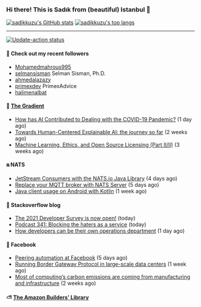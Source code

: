 ### Hi there! This is Sadık from (beautiful) Istanbul 👋

[![sadikkuzu's GitHub stats](https://github-readme-stats.vercel.app/api?username=sadikkuzu&show_icons=true&theme=dark&hide=stars&hide_title=true)](https://github.com/sadikkuzu)
[![sadikkuzu's top langs](https://github-readme-stats.vercel.app/api/top-langs/?username=sadikkuzu&langs_count=6&layout=compact&theme=dark&hide_title=true)](https://github.com/sadikkuzu)

---

[![Update-action status](https://github.com/sadikkuzu/sadikkuzu/actions/workflows/sadikkuzu.yml/badge.svg)](https://github.com/sadikkuzu/sadikkuzu/actions/workflows/sadikkuzu.yml)

#### 🔭 Check out my recent followers

- [Mohamedmahrous995](https://github.com/Mohamedmahrous995) 
- [selmansisman](https://github.com/selmansisman) Selman Sisman, Ph.D.
- [ahmedalazazy](https://github.com/ahmedalazazy) 
- [primexdev](https://github.com/primexdev) PrimexAdvice
- [halimenalbat](https://github.com/halimenalbat) 


#### 🔻 [The Gradient](https://thegradient.pub)

- [How has AI Contributed to Dealing with the COVID-19 Pandemic?](https://thegradient.pub/how-has-ai-contributed-to-dealing-with-the-covid-19-pandemic/) (1 day ago)
- [Towards Human-Centered Explainable AI: the journey so far](https://thegradient.pub/human-centered-explainable-ai/) (2 weeks ago)
- [Machine Learning, Ethics, and Open Source Licensing (Part II/II)](https://thegradient.pub/machine-learning-ethics-and-open-source-licensing-2/) (3 weeks ago)


#### 🔛 NATS

- [JetStream Consumers with the NATS.io Java Library](https://nats.io/blog/jetstream-java-client-03-consume/) (4 days ago)
- [Replace your MQTT broker with NATS Server](https://nats.io/blog/replace-your-mqtt-broker-with-nats/) (5 days ago)
- [Java client usage on Android with Kotlin](https://nats.io/blog/kotlin-example/) (1 week ago)


#### 📰 Stackoverflow blog

- [The 2021 Developer Survey is now open!](https://stackoverflow.blog/2021/05/25/the-2021-developer-survey-is-now-open/) (today)
- [Podcast 341: Blocking the haters as a service](https://stackoverflow.blog/2021/05/25/podcast-341-blocking-the-haters-as-a-service/) (today)
- [How developers can be their own operations department](https://stackoverflow.blog/2021/05/24/how-developers-can-be-their-own-operations-department/) (1 day ago)


#### 📢 Facebook

- [Peering automation at Facebook](https://engineering.fb.com/2021/05/20/networking-traffic/peering-automation/) (5 days ago)
- [Running Border Gateway Protocol in large-scale data centers](https://engineering.fb.com/2021/05/13/data-center-engineering/bgp/) (1 week ago)
- [Most of computing’s carbon emissions are coming from manufacturing and infrastructure](https://tech.fb.com/sustainable-computing/) (2 weeks ago)


#### ⛅ [The Amazon Builders' Library](https://aws.amazon.com/builders-library/)


